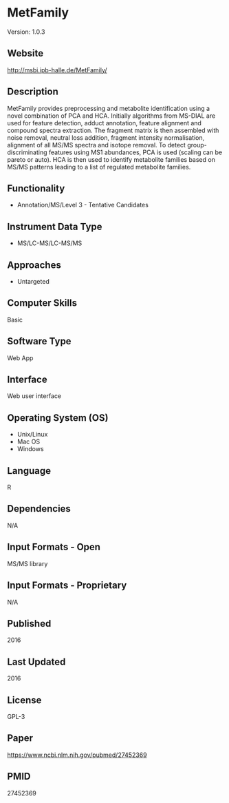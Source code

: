 # MetFamily
Version: 1.0.3

## Website
http://msbi.ipb-halle.de/MetFamily/

## Description
MetFamily provides preprocessing and metabolite identification using a novel combination of PCA and HCA. Initially algorithms from MS-DIAL are used for feature detection, adduct annotation, feature alignment and compound spectra extraction. The fragment matrix is then assembled with noise removal, neutral loss addition, fragment intensity normalisation, alignment of all MS/MS spectra and isotope removal. To detect group-discriminating features using MS1 abundances, PCA is used (scaling can be pareto or auto). HCA is then used to identify metabolite families based on MS/MS patterns leading to a list of regulated metabolite families.

## Functionality
- Annotation/MS/Level 3 - Tentative Candidates

## Instrument Data Type
- MS/LC-MS/LC-MS/MS

## Approaches
- Untargeted

## Computer Skills
Basic

## Software Type
Web App

## Interface
Web user interface

## Operating System (OS)
- Unix/Linux
- Mac OS
- Windows

## Language
R

## Dependencies
N/A

## Input Formats - Open
MS/MS library

## Input Formats - Proprietary
N/A

## Published
2016

## Last Updated
2016

## License
GPL-3

## Paper
https://www.ncbi.nlm.nih.gov/pubmed/27452369

## PMID
27452369
